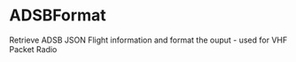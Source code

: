 # ADSBFormat
Retrieve ADSB JSON Flight information and format the ouput - used for VHF Packet Radio
